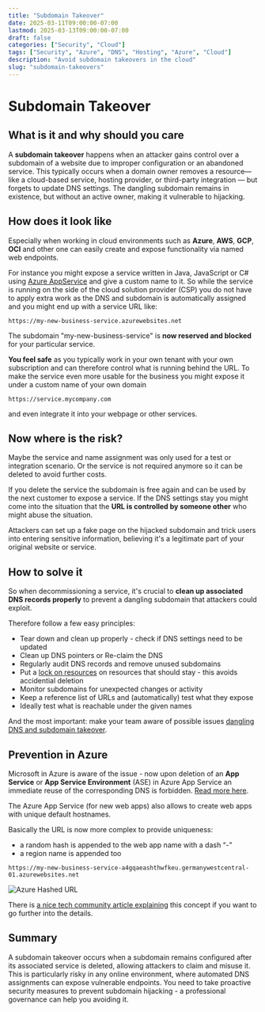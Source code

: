 ```yaml
---
title: "Subdomain Takeover"
date: 2025-03-11T09:00:00-07:00
lastmod: 2025-03-13T09:00:00-07:00
draft: false
categories: ["Security", "Cloud"]
tags: ["Security", "Azure", "DNS", "Hosting", "Azure", "Cloud"]
description: "Avoid subdomain takeovers in the cloud"
slug: "subdomain-takeovers"
---
```


# Subdomain Takeover

## What is it and why should you care

A **subdomain takeover** happens when an attacker gains control over a subdomain of a website due to improper configuration or an abandoned service. This typically occurs when a domain owner removes a resource—like a cloud-based service, hosting provider, or third-party integration — but forgets to update DNS settings. The dangling subdomain remains in existence, but without an active owner, making it vulnerable to hijacking.

## How does it look like

Especially when working in cloud environments such as **Azure**, **AWS**, **GCP**, **OCI** and other one can easily create and expose functionality via named web endpoints. 

For instance you might expose a service written in Java, JavaScript or C# using [Azure AppService](https://azure.microsoft.com/en-us/products/app-service) and give a custom name to it. So while the service is running on the side of the cloud solution provider (CSP) you do not have to apply extra work as the DNS and subdomain is automatically assigned and you might end up with a service URL like:

```
https://my-new-business-service.azurewebsites.net
```

The subdomain "my-new-business-service" is **now reserved and blocked** for your particular service.

**You feel safe** as you typically work in your own tenant with your own subscription and can therefore control what is running behind the URL. To make the service even more usable for the business you might expose it under a custom name of your own domain

```
https://service.mycompany.com
```
and even integrate it into your webpage or other services.

## Now where is the risk?

Maybe the service and name assignment was only used for a test or integration scenario. Or the service is not required anymore so it can be deleted to avoid further costs.

If you delete the service the subdomain is free again and can be used by the next customer to expose a service. If the DNS settings stay you might come into the situation that the **URL is controlled by someone other** who might abuse the situation.

Attackers can set up a fake page on the hijacked subdomain and trick users into entering sensitive information, believing it's a legitimate part of your original website or service.

## How to solve it

So when decommissioning a service, it's crucial to **clean up associated DNS records properly** to prevent a dangling subdomain that attackers could exploit.

Therefore follow a few easy principles:
- Tear down and clean up properly - check if DNS settings need to be updated
- Clean up DNS pointers or Re-claim the DNS
- Regularly audit DNS records and remove unused subdomains
- Put a [lock on resources](https://learn.microsoft.com/en-us/azure/azure-resource-manager/management/lock-resources) on resources that should stay - this avoids accidential deletion
- Monitor subdomains for unexpected changes or activity
- Keep a reference list of URLs and (automatically) test what they expose
- Ideally test what is reachable under the given names

And the most important: make your team aware of possible issues [dangling DNS and subdomain takeover](https://learn.microsoft.com/en-us/azure/security/fundamentals/subdomain-takeover).

## Prevention in Azure

Microsoft in Azure is aware of the issue - now upon deletion of an **App Service** or **App Service Environment** (ASE) in Azure App Service an immediate reuse of the corresponding DNS is forbidden. [Read more here](https://learn.microsoft.com/en-us/azure/app-service/reference-dangling-subdomain-prevention).

The Azure App Service (for new web apps) also allows to create web apps with unique default hostnames.

Basically the URL is now more complex to provide uniqueness:

- a random hash is appended to the web app name with a dash “-”  
- a region name is appended too 

```
https://my-new-business-service-a4gqaeashthwfkeu.germanywestcentral-01.azurewebsites.net
```

![Azure Hashed URL](../images/takeoverprevention.png)

There is [a nice tech community article explaining](https://techcommunity.microsoft.com/blog/appsonazureblog/public-preview-creating-web-app-with-a-unique-default-hostname/4156353) this concept if you want to go further into the details.

## Summary

A subdomain takeover occurs when a subdomain remains configured after its associated service is deleted, allowing attackers to claim and misuse it. This is particularly risky in any online environment, where automated DNS assignments can expose vulnerable endpoints. You need to take proactive security measures to prevent subdomain hijacking - a professional governance can help you avoiding it.
